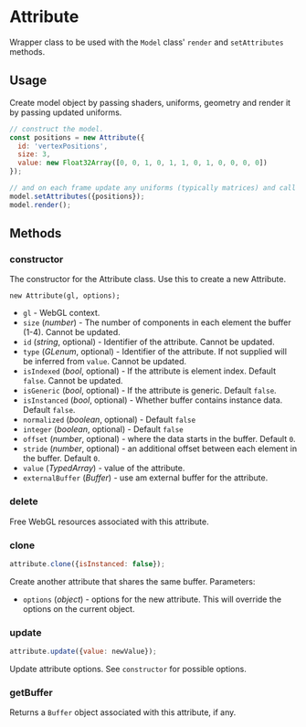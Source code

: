 # Attribute

Wrapper class to be used with the `Model` class' `render` and `setAttributes` methods.


## Usage

Create model object by passing shaders, uniforms, geometry and render it by passing updated uniforms.

```js
// construct the model.
const positions = new Attribute({
  id: 'vertexPositions',
  size: 3,
  value: new Float32Array([0, 0, 1, 0, 1, 1, 0, 1, 0, 0, 0, 0])
});

// and on each frame update any uniforms (typically matrices) and call render.
model.setAttributes({positions});
model.render();
```

## Methods

### constructor

The constructor for the Attribute class. Use this to create a new Attribute.

`new Attribute(gl, options);`

* `gl` - WebGL context.
* `size` (*number*) - The number of components in each element the buffer (1-4). Cannot be updated.
* `id` (*string*, optional) - Identifier of the attribute. Cannot be updated.
* `type` (*GLenum*, optional) - Identifier of the attribute. If not supplied will be inferred from `value`. Cannot be updated.
* `isIndexed` (*bool*, optional) - If the attribute is element index. Default `false`. Cannot be updated.
* `isGeneric` (*bool*, optional) - If the attribute is generic. Default `false`.
* `isInstanced` (*bool*, optional) - Whether buffer contains instance data. Default `false`.
* `normalized` (*boolean*, optional) - Default `false`
* `integer` (*boolean*, optional) - Default `false`
* `offset` (*number*, optional) - where the data starts in the buffer. Default `0`.
* `stride` (*number*, optional) - an additional offset between each element in the buffer. Default `0`.
* `value` (*TypedArray*) - value of the attribute.
* `externalBuffer` (*Buffer*) - use am external buffer for the attribute.


### delete

Free WebGL resources associated with this attribute.


### clone

```js
attribute.clone({isInstanced: false});
```

Create another attribute that shares the same buffer. Parameters:

* `options` (*object*) - options for the new attribute. This will override the options on the current object.


### update

```js
attribute.update({value: newValue});
```

Update attribute options. See `constructor` for possible options.


### getBuffer

Returns a `Buffer` object associated with this attribute, if any.
